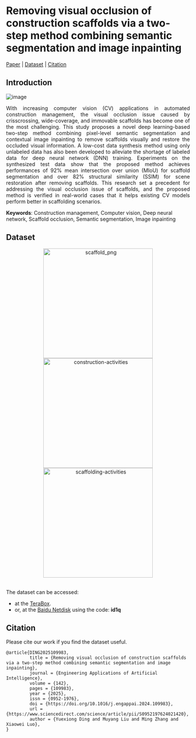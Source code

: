 # Removing visual occlusion of construction scaffolds via a two-step method combining semantic segmentation and image inpainting
[Paper](https://www.researchgate.net/publication/387754791_Removing_visual_occlusion_of_construction_scaffolds_via_a_two-step_method_combining_semantic_segmentation_and_image_inpainting) | [Dataset](#dataset) | [Citation](#citation)


## Introduction
![image](https://github.com/user-attachments/assets/60bc8345-a4a0-453f-b45e-084bed371d1d)

<p align="justify">
With increasing computer vision (CV) applications in automated construction management, the visual occlusion issue caused by crisscrossing, wide-coverage, and immovable scaffolds has become one of the most challenging. This study proposes a novel deep learning-based two-step method combining pixel-level semantic segmentation and contextual image inpainting to remove scaffolds visually and restore the occluded visual information. A low-cost data synthesis method using only unlabeled data has also been developed to alleviate the shortage of labeled data for deep neural network (DNN) training. Experiments on the synthesized test data show that the proposed method achieves performances of 92% mean intersection over union (MIoU) for scaffold segmentation and over 82% structural similarity (SSIM) for scene restoration after removing scaffolds. This research set a precedent for addressing the visual occlusion issue of scaffolds, and the proposed method is verified in real-world cases that it helps existing CV models perform better in scaffolding scenarios.
</p>

**Keywords**: Construction management, Computer vision, Deep neural network, Scaffold occlusion, Semantic segmentation, Image inpainting


## Dataset
<div align="center">
      <img src="https://github.com/user-attachments/assets/842f9070-6462-4566-8cd4-efe22e048412" width=300 alt="scaffold_png" />
      <img src="https://github.com/user-attachments/assets/7e3ef9af-a6b9-4901-8d06-dccb15b6a2a4" width=300 alt="construction-activities" />
      <img src="https://github.com/user-attachments/assets/8a85ad42-7d75-4f2d-8c46-9c4e7d40c581" width=300 alt="scaffolding-activities" />
</div>
<br>

The dataset can be accessed:
- at the [TeraBox](https://terabox.com/s/1Hx4K6hRUuoYf596lOZDOGw).
- or, at the [Baidu Netdisk](https://pan.baidu.com/s/1WjF_Mijy0A5f9y6KqXDBbQ) using the code: **id1q**


## Citation
Please cite our work if you find the dataset useful.
```
@article{DING2025109983,
         title = {Removing visual occlusion of construction scaffolds via a two-step method combining semantic segmentation and image inpainting},
         journal = {Engineering Applications of Artificial Intelligence},
         volume = {142},
         pages = {109983},
         year = {2025},
         issn = {0952-1976},
         doi = {https://doi.org/10.1016/j.engappai.2024.109983},
         url = {https://www.sciencedirect.com/science/article/pii/S0952197624021420},
         author = {Yuexiong Ding and Muyang Liu and Ming Zhang and Xiaowei Luo},
}
```

